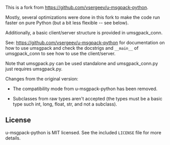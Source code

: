 This is a fork from https://github.com/vsergeev/u-msgpack-python.

Mostly, several optimizations were done in this fork to make the code run faster on pure Python
(but a bit less flexible -- see below).

Additionally, a basic client/server structure is provided in umsgpack_conn.

See: https://github.com/vsergeev/u-msgpack-python for documentation on how to use umsgpack and
check the docstrigs and `__main__` of umsgpack_conn to see how to use the client/server.

Note that umsgpack.py can be used standalone and umsgpack_conn.py just requires umsgpack.py.

Changes from the original version:

- The compatibility mode from u-msgpack-python has been removed.

- Subclasses from raw types aren't accepted (the types must be a basic type
  such int, long, float, str, and not a subclass).

## License

u-msgpack-python is MIT licensed. See the included `LICENSE` file for more details.

